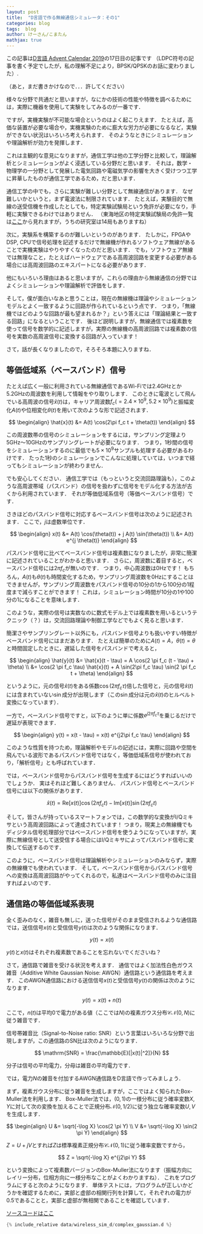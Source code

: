```yaml
---
layout: post
title:  "D言語で作る無線通信シミュレータ：その1"
categories: blog
tags:  blog
author: けーさん/こまたん
mathjax: true
---
```


この記事は[D言語 Advent Calendar 2019](https://qiita.com/advent-calendar/2019/dlang)の17日目の記事です
（LDPC符号の記事を書く予定でしたが，私の理解不足により，BPSK/QPSKのお話に変わりました）.

（あと，まだ書きかけなので．．．許してください）

<!--more-->

様々な分野で共通だと思いますが，なにかの技術の性能や特徴を調べるためには，実際に機器を使用して実験をしてみるのが一番です．

ですが，実機実験が不可能な場合というのはよく起こりえます．
たとえば，高価な装置が必要な場合や，実機実験のために膨大な労力が必要になるなど，実験ができない状況はいろいろ考えられます．
そのようなときにシミュレーションや理論解析が効力を発揮します．


これは主観的な意見になりますが，通信工学は他の工学分野と比較して，理論解析とシミュレーションがよく浸透している分野だと思います．
それは，数学・物理学の一分野として発展した電気回路や電磁気学の影響を大きく受けつつ工学に昇華したものが通信工学であるため，だと思います．

通信工学の中でも，さらに実験が難しい分野として無線通信があります．
なぜ難しいかというと，まず電波法に制限されています．
たとえば，実験目的で無線の送受信機を作成したとしても，特定実験試験局という免許が必要になり，手軽に実験できるわけではありません．
（東海地区の特定実験試験局の免許一覧は[ここ](https://www.soumu.go.jp/soutsu/tokai/musen/tokutei/menkyo.html)から見れますが，うちの研究室は14局もありますね）

次に，実験系を構築するのが難しいというのがあります．
たしかに，FPGAやDSP, CPUで信号処理を記述するだけで無線機が作れるソフトウェア無線があることで実機実験はやりやすくなったのだと思います．
でも，ソフトウェア無線では無理なこと，たとえばハードウェアである高周波回路を変更する必要がある場合には高周波回路のエキスパートになる必要があります．

他にもいろいろ理由はあると思いますが，これらの理由から無線通信の分野ではよくシミュレーションや理論解析で評価をします．

そして，僕が面白いなあと思うことは，現在の無線機は理論やシミュレーションモデルとよく一致するように回路が作られているという点です．
つまり，「無線機ではどのような回路が最も望まれるか？」という答えには「理論結果と一致する回路」になるということです．
後ほど説明しますが，無線通信では複素数を使って信号を数学的に記述しますが，実際の無線機の高周波回路では複素数の信号を実数の高周波信号に変換する回路が入っています！

さて，話が長くなりましたので，そろそろ本題に入りますね．


## 等価低域系（ベースバンド）信号

たとえば広く一般に利用されている無線通信であるWi-Fiでは2.4GHzとか5.2GHzの周波数を利用して情報をやり取りします．
このときに電波として飛んでいる高周波の信号$\hat{x}(t)$は，キャリア周波数$f_c(=2.4\times 10^9, 5.2\times 10^9)$と振幅変化$A(t)$や位相変化$\theta(t)$を用いて次のような形で記述されます．

$$
\begin{align}
\hat{x}(t) &= A(t) \cos(2\pi f_c t + \theta(t))
\end{align}
$$

この周波数帯の信号のシミュレーションをするには，サンプリング定理より5GHz～10GHzのサンプリングレートが必要になります．
つまり，1秒間の信号をシミュレーションするのに最低でも$5 \times 10^9$サンプルも処理する必要があるわけです．
たった1秒のシミュレーションでこんなに処理していては，いつまで経ってもシミュレーションが終わりません．

でも安心してください．
通信工学では（もっというと交流回路理論も），このような高周波帯域（パスバンド）の信号を扱わずに信号をモデル化する方法が古くから利用されています．
それが等価低域系信号（等価ベースバンド信号）です．

さきほどのパスバンド信号に対応するベースバンド信号は次のように記述されます．
ここで，$j$は虚数単位です．

$$
\begin{align}
x(t) &= A(t) \cos(\theta(t)) + j A(t) \sin(\theta(t)) \\
&= A(t) e^{j \theta(t)}
\end{align}
$$

パスバンド信号に比べてベースバンド信号は複素数になりましたが，非常に簡潔に記述されていることがわかると思います．
さらに，周波数に着目すると，ベースバンド信号には$2\pi f_c$が無いのです．
つまり，中心周波数は0Hzです！
もちろん，$A(t)$も$\theta(t)$も時間変化するため，サンプリング周波数を0Hzにすることはできませんが，サンプリング周波数をパスバンド信号の10分の1から100分の1程度まで減らすことができます！
これは，シミュレーション時間が10分の1や100分の1になることを意味します．

このような，実際の信号は実数なのに数式モデル上では複素数を用いるというテクニック（？）は，交流回路理論や制御工学などでもよく見ると思います．

簡潔さやサンプリングレート以外にも，パスバンド信号よりも扱いやすい特徴がベースバンド信号にはまだあります．
たとえば簡単のために$A(t)=A$，$\theta(t)=\theta$と時間固定したときに，遅延した信号をパスバンドで考えると，

$$
\begin{align}
\hat{y}(t) &= \hat{x}(t - \tau) = A \cos(2 \pi f_c (t - \tau) + \theta) \\
&= \cos(2 \pi f_c \tau) \hat{x}(t) + A \sin(2\pi f_c \tau) \sin(2 \pi f_c t + \theta)
\end{align}
$$

というように，元の信号$\hat{x}(t)$をある係数$\cos(2 \pi f_c \tau)$倍した信号と，元の信号$\hat{x}(t)$には含まれていない$\sin$成分が出現します（この$\sin$成分は元の$\hat{x}(t)$のヒルベルト変換になっています）．

一方で，ベースバンド信号ですと，以下のように単に係数$e^{j2\pi f_c \tau}$を乗じるだけで遅延が表現できます．

$$
\begin{align}
y(t) = x(t - \tau) = x(t) e^{j2\pi f_c \tau}
\end{align}
$$

このような性質を持つため，理論解析やモデルの記述には，実際に回路や空間を飛んでいる波形であるパスバンド信号ではなく，等価低域系信号が使われており，「解析信号」とも呼ばれています．

では，ベースバンド信号からパスバンド信号を生成するにはどうすればいいのでしょうか．
実はそれほど難しくありません．
パスバンド信号とベースバンド信号には以下の関係があります．

$$
\hat{x}(t) = \mathrm{Re}[x(t)]\cos(2\pi f_c t) - \mathrm{Im}[x(t)]\sin(2\pi f_c t)
$$

そして，皆さんが持っているスマートフォンでは，この数学的な変換がI/Qミキサという高周波回路によって達成されています！
つまり，現実上の無線機でもディジタル信号処理部分ではベースバンド信号を使うようになっていますが，実際に無線信号として送受信する場合にはI/Qミキサによってパスバンド信号に変換して伝送するのです．

このように，ベースバンド信号は理論解析やシミュレーションのみならず，実際の無線機でも使われています．
そして，ベースバンド信号からパスバンド信号への変換は高周波回路がやってくれるので，私達はベースバンド信号のみに注目すればよいのです．


## 通信路の等価低域系表現

全く歪みのなく，雑音も無しに，送った信号がそのまま受信されるような通信路では，送信信号$x(t)$と受信信号$y(t)$は次のような関係になります．

$$
y(t) = x(t)
$$

$y(t)$と$x(t)$はそれぞれ複素数であることを忘れないでくださいね？

さて，通信路で雑音を受ける状況を考えます．
通信ではよく加法性白色ガウス雑音（Additive White Gaussian Noise: AWGN）通信路という通信路を考えます．
このAWGN通信路における送信信号$x(t)$と受信信号$y(t)$の関係は次のようになります．

$$
y(t) = x(t) + n(t)
$$

ここで，$n(t)$は平均0で電力がある値（ここでは$N$)の複素ガウス分布$\mathcal{CN}(0,N)$に従う雑音です．

信号帯雑音比（Signal-to-Noise ratio: SNR）という言葉はいろいろな分野で出現しますが，この通信路のSN比は次のようになります．

$$
\mathrm{SNR} = \frac{\mathbb{E}[|x(t)|^2]}{N}
$$

分子は信号の平均電力，分母は雑音の平均電力です．

では，電力$N$の雑音を付加するAWGN通信路をD言語で作ってみましょう．

まず，複素ガウス分布に従う雑音を生成しますが，ここではよく知られたBox-Muller法を利用します．
Box-Muller法では，$(0, 1)$の一様分布に従う確率変数$X, Y$に対して次の変換を加えることで正規分布$\mathcal{N}(0, 1/2)$に従う独立な確率変数$U, V$を生成します．

$$
\begin{align}
U &= \sqrt{-\log X} \cos(2 \pi Y) \\ 
V &= \sqrt{-\log X} \sin(2 \pi Y)
\end{align}
$$

$Z = U + jV$とすれば$Z$は標準複素正規分布$\mathcal{CN}(0,1)$に従う確率変数ですから，

$$
Z = \sqrt{-\log X} e^{j2\pi Y}
$$

という変換によって複素数バージョンのBox-Muller法になります（振幅方向にレイリー分布，位相方向に一様分布なことがよくわかりますね）．
これをプログラムにすると次のようになります．
単体テストには，プログラムが正しいかどうかを確認するために，実部と虚部の相関行列を計算して，それぞれの電力が0.5であることと，実部と虚部が無相関であることを確認しています．

[ソースコードはここ](https://github.com/k3kaimu/blog-repo/blob/master/_posts/data/wireless_sim_d/complex_gaussian.d)

```d
{% include_relative data/wireless_sim_d/complex_gaussian.d %}
```
